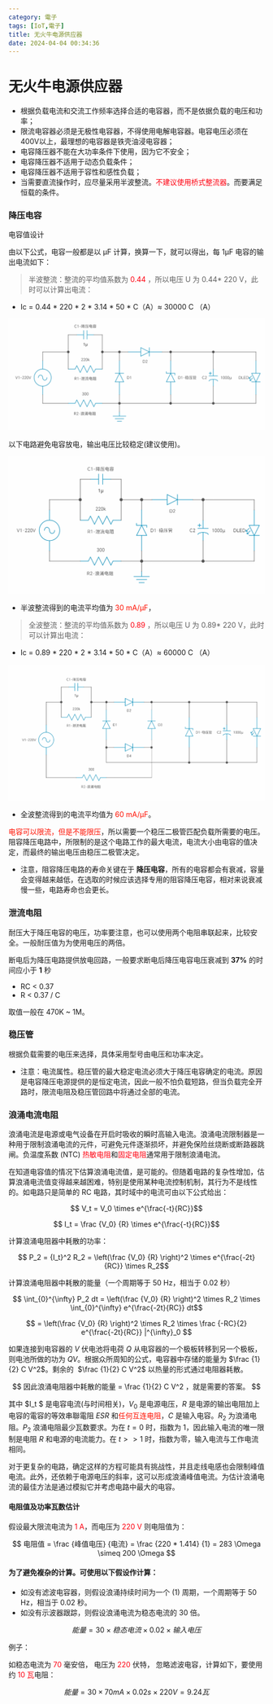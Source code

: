 ```yaml
---
category: 電子
tags: [IoT,電子]
title: 无火牛电源供应器
date: 2024-04-04 00:34:36
---
```


<style>
  table {
    width: 100%git clone https://github.com/hkdickyko/hkdickyko.github.io
    }
  td {
    vertical-align: center;
  }
  table.inputT{
    margin: 10px;
    width: auto;
    margin-left: auto;
    margin-right: auto;
    border: none;
  }
  input{
    text-align: center;
    padding: 0px 10px;
  }
  iframe{
    width: 100%;
    display: block;
    border-style:none;
  }
</style>

# 无火牛电源供应器

- 根据负载电流和交流工作频率选择合适的电容器，而不是依据负载的电压和功率；
- 限流电容器必须是无极性电容器，不得使用电解电容器。电容电压必须在400V以上，最理想的电容器是铁壳油浸电容器；
- 电容降压器不能在大功率条件下使用，因为它不安全；
- 电容降压器不适用于动态负载条件；
- 电容降压器不适用于容性和感性负载；
- 当需要直流操作时，应尽量采用半波整流。<font color="#FF0010">不建议使用桥式整流器</font>。而要满足恒载的条件。

### 降压电容

电容值设计

由以下公式，电容一般都是以 μF 计算，换算一下，就可以得出，每 1μF 电容的输出电流如下：

 > 半波整流：整流的平均值系数为 <font color="#FF0010">0.44</font> ，所以电压 U 为 0.44* 220 V，此时可以计算出电流：

 - Ic = 0.44 * 220 * 2 * 3.14 * 50 * C（A）≈ 30000 C （A）

![Alt x](../assets/img/rtos/txlesshalf.png)

以下电路避免电容放电，输出电压比较稳定(建议使用)。

![Alt x](../assets/img/rtos/stxless.png)

 - 半波整流得到的电流平均值为 <font color="#FF1000">30 mA/μF</font>，

 > 全波整流：整流的平均值系数为 <font color="#FF0010">0.89</font> ，所以电压 U 为 0.89* 220 V，此时可以计算出电流：

 - Ic = 0.89 * 220 * 2 * 3.14 * 50 * C（A）≈ 60000 C （A）

![Alt x](../assets/img/rtos/txlessful.png)

 - 全波整流得到的电流平均值为 <font color="#FF1000">60 mA/μF</font>。


<font color="#FF1000">电容可以限流，但是不能限压</font>，所以需要一个稳压二极管匹配负载所需要的电压。阻容降压电路中，所限制的是这个电路工作的最大电流，电流大小由电容的值决定，而最终的输出电压由稳压二极管决定。

 - 注意，阻容降压电路的寿命关键在于 **降压电容**，所有的电容都会有衰减，容量会变得越来越低，在选取的时候应该选择专用的阻容降压电容，相对来说衰减慢一些，电路寿命也会更长。

### 泄流电阻

耐压大于降压电容的电压，功率要注意，也可以使用两个电阻串联起来，比较安全。一般耐压值为为使用电压的两倍。

断电后为降压电路提供放电回路，一般要求断电后降压电容电压衰减到 **37%** 的时间应小于 **1** 秒

 - RC < 0.37
 - R < 0.37 / C

取值一般在 470K ~ 1M。


### 稳压管

根据负载需要的电压来选择，具体采用型号由电压和功率决定。

 - 注意：电流属性。稳压管的最大稳定电流必须大于降压电容确定的电流。原因是电容降压电源提供的是恒定电流，因此一般不怕负载短路，但当负载完全开路时，限流电阻及稳压管回路中将通过全部的电流。

### 浪涌电流电阻

浪涌电流是电源或电气设备在开启时吸收的瞬时高输入电流。浪涌电流限制器是一种用于限制浪涌电流的元件，可避免元件逐渐损坏，并避免保险丝烧断或断路器跳闸。负温度系数 (NTC) <font color="#FF0010">热敏电阻</font>和<font color="#FF0010">固定电阻</font>通常用于限制浪涌电流。


在知道电容值的情况下估算浪涌电流值，是可能的。但随着电路的复杂性增加，估算浪涌电流值变得越来越困难，特别是使用某种电流控制机制，其行为不是线性的。如电路只是简单的 RC 电路，其时域中的电流可由以下公式给出：

$$ V_t = V_0 \times e^{\frac{-t}{RC}}$$

$$ I_t = \frac {V_0} {R} \times e^{\frac{-t}{RC}}$$

计算浪涌电阻器中耗散的功率：

$$ P_2 = {I_t}^2 R_2 = \left(\frac {V_0} {R} \right)^2 \times e^{\frac{-2t}{RC}} \times R_2$$

计算浪涌电阻器中耗散的能量（一个周期等于 50 Hz，相当于 0.02 秒）

$$ \int_{0}^{\infty}  P_2 dt = \left(\frac {V_0} {R} \right)^2 \times R_2 \times \int_{0}^{\infty} e^{\frac{-2t}{RC}}  dt$$

$$ = \left(\frac {V_0} {R} \right)^2 \times R_2 \times \frac {-RC}{2} e^{\frac{-2t}{RC}} |^{\infty}_0 $$

如果连接到电容器的 $V$ 伏电池将电荷 $Q$ 从电容器的一个极板转移到另一个极板，则电池所做的功为 $QV$。根据众所周知的公式，电容器中存储的能量为 $\frac {1}{2} C V^2$。剩余的  $\frac {1}{2} C V^2$ 以热量的形式通过电阻器耗散。

$$ 因此浪涌电阻器中耗散的能量 = \frac {1}{2} C V^2 ，就是需要的答案。 $$

其中 $I_t $ 是电容电流(与时间相关)，$V_0$ 是电源电压，$R$ 是电源的输出电阻加上电容的電容的等效串聯電阻 $ESR$ 和<font color="#FF1000">任何互连电阻</font>，$C$ 是输入电容。$R_2$ 为浪涌电阻。$P_2$ 浪涌电阻最少瓦数要求。为在 $t=0$ 时，指数为 1，因此输入电流的唯一限制是电阻 $R$ 和电源的电流能力。在 $t >> 1$ 时，指数为零，输入电流与工作电流相同。

对于更复杂的电路，确定这样的方程可能具有挑战性，并且走线电感也会限制峰值电流。此外，还依赖于电源电压的斜率，这可以形成浪涌峰值电流。为估计浪涌电流的最佳方法是通过模拟它并考虑电路中最大的电容。


#### 电阻值及功率瓦数估计

假设最大限流电流为 <font color="#FF0010">1 A</font>，而电压为 <font color="#FF0010">220 V</font> 则电阻值为：

$$ 电阻值 = \frac {峰值电压} {电流} = \frac {220 * 1.414} {1} = 283 \Omega \simeq 200 \Omega $$

#### 为了避免複杂的计算。可使用以下假设作计算：

- 如没有滤波电容器，则假设浪涌持续时间为一个 (1) 周期，一个周期等于 50 Hz，相当于 0.02 秒。
- 如没有示波器跟踪，则假设浪涌电流为稳态电流的 30 倍。

$$ 能量 = 30 \times 稳态电流 \times 0.02 \times 输入电压 $$

例子：

如稳态电流为 <font color="#FF0010">70</font> 毫安倍， 电压为 <font color="#FF0010">220</font> 伏特， 忽略滤波电容，计算如下，要使用约 <font color="#FF0010">10 瓦</font>电阻：

$$ 能量 = 30 \times 70mA \times 0.02s \times 220V = 9.24 瓦$$